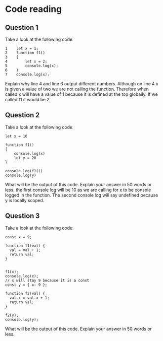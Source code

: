# Code reading

## Question 1

Take a look at the following code:

```
1    let x = 1;
2    function f1()
3    {
4        let x = 2;
5        console.log(x);
6    }
7    console.log(x);
```

Explain why line 4 and line 6 output different numbers. Although on line 4 x is given a value of two we are not calling the function. Therefore when called x will have a value of 1 because it is defined at the top globally. If we called f1 it would be 2

## Question 2

Take a look at the following code:

```
let x = 10

function f1()
{
    console.log(x)
    let y = 20
}

console.log(f1())
console.log(y)
```

What will be the output of this code. Explain your answer in 50 words or less. the first console log will be 10 as we are calling for x to be console logged in the function. The second console log will say undefined because y is locally scoped.

## Question 3

Take a look at the following code:

```
const x = 9;

function f1(val) {
  val = val + 1;
  return val;
}


f1(x);
console.log(x);
// x will stay 9 because it is a const
const y = { x: 9 };

function f2(val) {
  val.x = val.x + 1;
  return val;
}

f2(y);
console.log(y);

```

What will be the output of this code. Explain your answer in 50 words or less.
